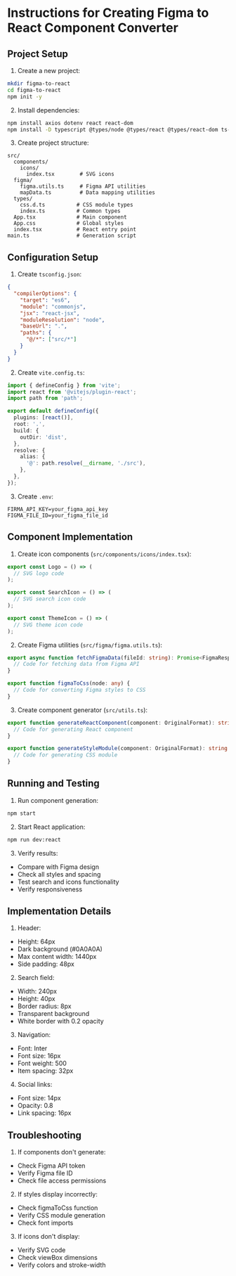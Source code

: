 # Instructions for Creating Figma to React Component Converter

## Project Setup

1. Create a new project:
```bash
mkdir figma-to-react
cd figma-to-react
npm init -y
```

2. Install dependencies:
```bash
npm install axios dotenv react react-dom
npm install -D typescript @types/node @types/react @types/react-dom ts-node ts-node-dev @vitejs/plugin-react vite
```

3. Create project structure:
```
src/
  components/
    icons/
      index.tsx        # SVG icons
  figma/
    figma.utils.ts     # Figma API utilities
    mapData.ts         # Data mapping utilities
  types/
    css.d.ts          # CSS module types
    index.ts          # Common types
  App.tsx             # Main component
  App.css             # Global styles
  index.tsx           # React entry point
main.ts               # Generation script
```

## Configuration Setup

1. Create `tsconfig.json`:
```json
{
  "compilerOptions": {
    "target": "es6",
    "module": "commonjs",
    "jsx": "react-jsx",
    "moduleResolution": "node",
    "baseUrl": ".",
    "paths": {
      "@/*": ["src/*"]
    }
  }
}
```

2. Create `vite.config.ts`:
```typescript
import { defineConfig } from 'vite';
import react from '@vitejs/plugin-react';
import path from 'path';

export default defineConfig({
  plugins: [react()],
  root: '.',
  build: {
    outDir: 'dist',
  },
  resolve: {
    alias: {
      '@': path.resolve(__dirname, './src'),
    },
  },
});
```

3. Create `.env`:
```plaintext
FIRMA_API_KEY=your_figma_api_key
FIGMA_FILE_ID=your_figma_file_id
```

## Component Implementation

1. Create icon components (`src/components/icons/index.tsx`):
```typescript
export const Logo = () => (
  // SVG logo code
);

export const SearchIcon = () => (
  // SVG search icon code
);

export const ThemeIcon = () => (
  // SVG theme icon code
);
```

2. Create Figma utilities (`src/figma/figma.utils.ts`):
```typescript
export async function fetchFigmaData(fileId: string): Promise<FigmaResponse> {
  // Code for fetching data from Figma API
}

export function figmaToCss(node: any) {
  // Code for converting Figma styles to CSS
}
```

3. Create component generator (`src/utils.ts`):
```typescript
export function generateReactComponent(component: OriginalFormat): string {
  // Code for generating React component
}

export function generateStyleModule(component: OriginalFormat): string {
  // Code for generating CSS module
}
```

## Running and Testing

1. Run component generation:
```bash
npm start
```

2. Start React application:
```bash
npm run dev:react
```

3. Verify results:
- Compare with Figma design
- Check all styles and spacing
- Test search and icons functionality
- Verify responsiveness

## Implementation Details

1. Header:
- Height: 64px
- Dark background (#0A0A0A)
- Max content width: 1440px
- Side padding: 48px

2. Search field:
- Width: 240px
- Height: 40px
- Border radius: 8px
- Transparent background
- White border with 0.2 opacity

3. Navigation:
- Font: Inter
- Font size: 16px
- Font weight: 500
- Item spacing: 32px

4. Social links:
- Font size: 14px
- Opacity: 0.8
- Link spacing: 16px

## Troubleshooting

1. If components don't generate:
- Check Figma API token
- Verify Figma file ID
- Check file access permissions

2. If styles display incorrectly:
- Check figmaToCss function
- Verify CSS module generation
- Check font imports

3. If icons don't display:
- Verify SVG code
- Check viewBox dimensions
- Verify colors and stroke-width
